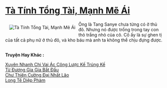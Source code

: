 <a href="https://truyentiki.com/ta-tinh-tong-tai-manh-me-ai.30334/" title="Tà Tính Tổng Tài, Mạnh Mẽ Ái"><h1>Tà Tính Tổng Tài, Mạnh Mẽ Ái</h1></a><div style="display:table"><img align="right" style="float: left; padding: 10px;" src="https://truyentiki.com/a/img/str/src/30334.jpg" alt="Tà Tính Tổng Tài, Mạnh Mẽ Ái">Ông là Tang Sanye chưa từng có ở thủ đô. Nhưng nó được trồng trong tay con thỏ trắng nhỏ của cô. Cô ấy là sự ghen tị của tất cả phụ nữ ở thủ đô, và kho báu mà anh ta không thể chịu đựng được.</div><p><br><b>Truyện Hay Khác :</b></p><a href="https://truyentiki.com/xuyen-nhanh-chi-vai-ac-cong-luoc-ke-trung-ke.30333/" alt="Xuyên Nhanh Chi Vai Ác Công Lược Kế Trúng Kế">Xuyên Nhanh Chi Vai Ác Công Lược Kế Trúng Kế</a><br/><a href="https://truyentiki.wordpress.com/2020/06/08/tu-duong-gia-gia-bat-dau/" alt="Từ Đương Gia Gia Bắt Đầu">Từ Đương Gia Gia Bắt Đầu</a><br/><a href="https://github.com/nownovels/top500/tree/master/truyenhay/33847/" alt="Chư Thiên Cường Đại Nhất Lão">Chư Thiên Cường Đại Nhất Lão</a><br/><a href="https://github.com/nownovels/top500/tree/master/truyenhay/33691/" alt="Long Tế Diệp Phàm">Long Tế Diệp Phàm</a><br/>
